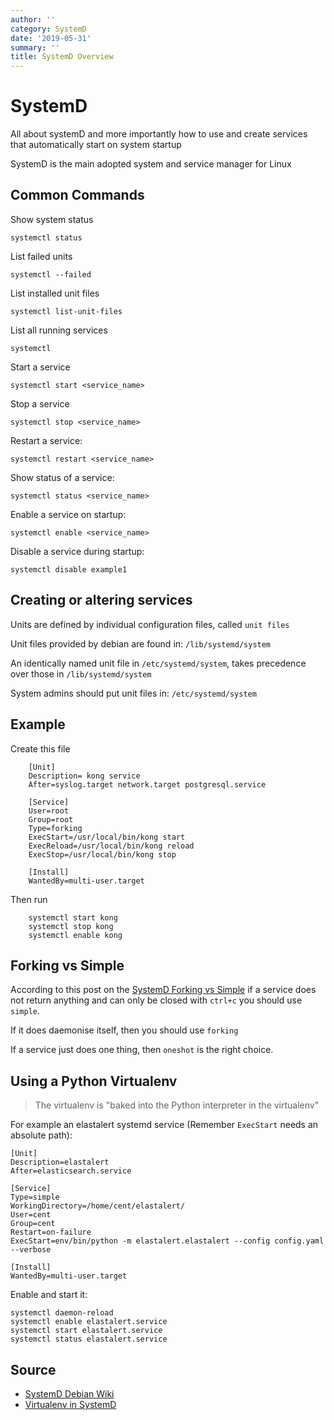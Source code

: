 ```yaml
---
author: ''
category: SystemD
date: '2019-05-31'
summary: ''
title: SystemD Overview
---
```

# SystemD

All about systemD and more importantly how to use and create services that automatically start on system startup

SystemD is the main adopted system and service manager for Linux

## Common Commands

Show system status

    systemctl status

List failed units

    systemctl --failed

List installed unit files

    systemctl list-unit-files

List all running services

    systemctl

Start a service

    systemctl start <service_name>

Stop a service

    systemctl stop <service_name>

Restart a service:

    systemctl restart <service_name>

Show status of a service:

    systemctl status <service_name>

Enable a service on startup:

    systemctl enable <service_name>

Disable a service during startup:

    systemctl disable example1

## Creating or altering services

Units are defined by individual configuration files, called `unit files`

Unit files provided by debian are found in: `/lib/systemd/system`

An identically named unit file in `/etc/systemd/system`, takes precedence over those in `/lib/systemd/system`

System admins should put unit files in: `/etc/systemd/system`

## Example

Create this file

        [Unit]
        Description= kong service
        After=syslog.target network.target postgresql.service

        [Service]
        User=root
        Group=root
        Type=forking
        ExecStart=/usr/local/bin/kong start
        ExecReload=/usr/local/bin/kong reload
        ExecStop=/usr/local/bin/kong stop

        [Install]
        WantedBy=multi-user.target

Then run

        systemctl start kong
        systemctl stop kong
        systemctl enable kong


## Forking vs Simple

According to this post on the [SystemD Forking vs Simple](https://superuser.com/questions/1274901/systemd-forking-vs-simple/1274913) if a service does not return anything and can only be closed with `ctrl+c` you should use `simple`.

If it does daemonise itself, then you should use `forking`

If a service just does one thing, then `oneshot` is the right choice.

## Using a Python Virtualenv

> The virtualenv is "baked into the Python interpreter in the virtualenv"

For example an elastalert systemd service (Remember `ExecStart` needs an absolute path):

    [Unit]
    Description=elastalert
    After=elasticsearch.service

    [Service]
    Type=simple
    WorkingDirectory=/home/cent/elastalert/
    User=cent
    Group=cent
    Restart=on-failure
    ExecStart=env/bin/python -m elastalert.elastalert --config config.yaml --verbose

    [Install]
    WantedBy=multi-user.target

Enable and start it:

    systemctl daemon-reload
    systemctl enable elastalert.service
    systemctl start elastalert.service
    systemctl status elastalert.service

## Source

* [SystemD Debian Wiki](https://wiki.debian.org/systemd)
* [Virtualenv in SystemD](https://stackoverflow.com/questions/37211115/how-to-enable-a-virtualenv-in-a-systemd-service-unit)